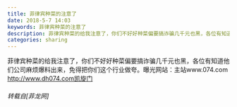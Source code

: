 ```yaml
---
title: 菲律宾种菜的注意了
date: 2018-5-7 14:03
keywords: 菲律宾种菜的注意了
description: 菲律宾种菜的给我注意了，你们不好好种菜偏要搞诈骗几千元也黑，各位有知道他们公司麻烦爆料出来，免得把你们这个行业做夸。曝光网站：主站www.074.comhttp://www.dh074.com凯旋门
categories: sharing
---
```

<td class="t_f" id="postmessage_1313549">

菲律宾种菜的给我注意了，你们不好好种菜偏要搞诈骗几千元也黑，各位有知道他们公司麻烦爆料出来，免得把你们这个行业做夸。曝光网站：主站www.074.com<br/>
http://www.dh074.com凯旋门</td>
###### 转载自[菲龙网]